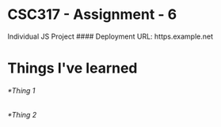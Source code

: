 # CSC317 - Assignment - 6
Individual JS Project #### Deployment URL: https.example.net


# Things I've learned 
###### *Thing 1 
###### *Thing 2

